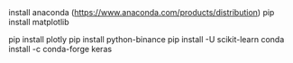 ##
install anaconda (https://www.anaconda.com/products/distribution)
pip install matplotlib   

 pip install plotly
 pip install python-binance
 pip install -U scikit-learn 
 conda install -c conda-forge keras
